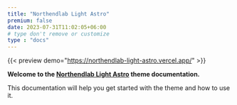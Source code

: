 ```yaml
---
title: "Northendlab Light Astro"
premium: false
date: 2023-07-31T11:02:05+06:00 
# type don't remove or customize
type : "docs"
---
```


{{< preview demo="https://northendlab-light-astro.vercel.app/" >}}


**Welcome to the [Northendlab Light Astro](https://themefisher.com/products/northendlab-light-astro/) theme documentation.**

This documentation will help you get started with the theme and how to use it. 